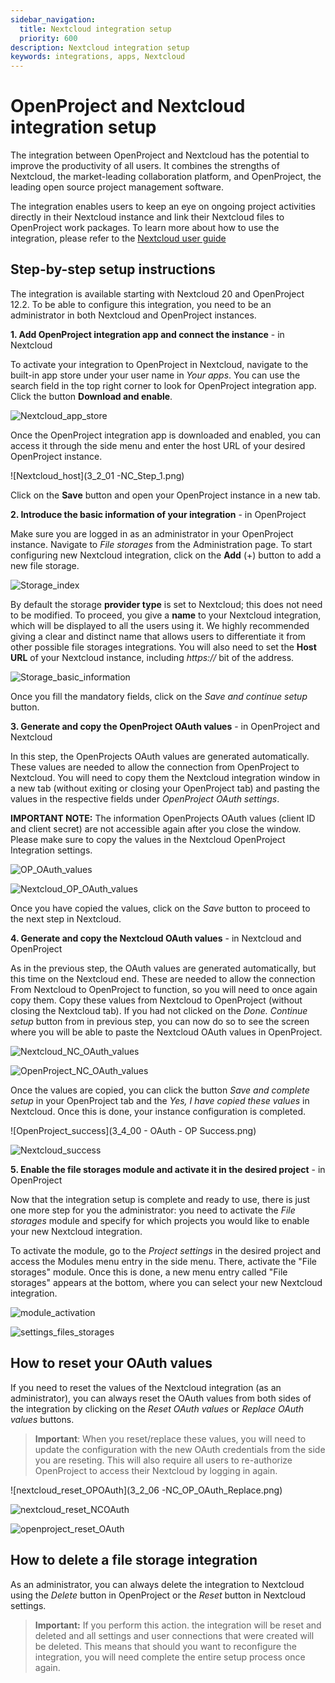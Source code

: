 ```yaml
---
sidebar_navigation:
  title: Nextcloud integration setup
  priority: 600
description: Nextcloud integration setup
keywords: integrations, apps, Nextcloud
---
```


# OpenProject and Nextcloud integration setup 

The integration between OpenProject and Nextcloud has the potential to improve the productivity of all users. It combines the strengths of Nextcloud, the market-leading collaboration platform, and OpenProject, the leading open source project management software.

The integration enables users to keep an eye on ongoing project activities directly in their Nextcloud instance and link their Nextcloud files to OpenProject work packages. To learn more about how to use the integration, please refer to the [Nextcloud user guide](../../../user-guide/nextcloud-integration/)

## Step-by-step setup instructions

The integration is available starting with Nextcloud 20 and OpenProject 12.2. To be able to configure this integration, you need to be an administrator in both Nextcloud and OpenProject instances.

**1. Add OpenProject integration app and connect the instance** - in Nextcloud

To activate your integration to OpenProject in Nextcloud, navigate to the built-in app store under your user name in _Your apps_. You can use the search field in the top right corner to look for OpenProject integration app. Click the button **Download and enable**.

![Nextcloud_app_store](Nextcloud_app_store.png)

Once the OpenProject integration app is downloaded and enabled, you can access it through the side menu and enter the host URL of your desired OpenProject instance.

![Nextcloud_host](3_2_01 -NC_Step_1.png)

Click on the **Save** button and open your OpenProject instance in a new tab.

**2. Introduce the basic information of your integration** - in OpenProject

Make sure you are logged in as an administrator in your OpenProject instance. Navigate to *File storages* from the Administration page. To start configuring new Nextcloud integration, click on the **Add** (+) button to add a new file storage.

![Storage_index](3_0_00-OP_OAuth_Empty_Index.png)

By default the storage **provider type** is set to Nextcloud; this does not need to be modified. To proceed, you give a **name** to your Nextcloud integration, which will be displayed to all the users using it. We highly recommended giving a clear and distinct name that allows users to differentiate it from other possible file storages integrations. You will also need to set the **Host URL** of your Nextcloud instance, including _https://_ bit of the address.

![Storage_basic_information](3_0_01-OP_General_Info.png)

Once you fill the mandatory fields, click on the *Save and continue setup* button.

**3. Generate and copy the OpenProject OAuth values** - in OpenProject and Nextcloud

In this step, the OpenProjects OAuth values are generated automatically. These values are needed to allow the connection from OpenProject to Nextcloud. You will need to copy them the Nextcloud integration window in a new tab (without exiting or closing your OpenProject tab) and pasting the values in the respective fields under _OpenProject OAuth settings_.

**IMPORTANT NOTE:** The information OpenProjects OAuth values (client ID and client secret) are not accessible again after you close the window. Please make sure to copy the values in the Nextcloud OpenProject Integration settings.

![OP_OAuth_values](3_1_00-OP_OAuth_application_details.png)

![Nextcloud_OP_OAuth_values](3_2_03-NC_Step_2.png)

Once you have copied the values, click on the *Save* button to proceed to the next step in Nextcloud.

**4. Generate and copy the Nextcloud OAuth values** - in Nextcloud and OpenProject

As in the previous step, the OAuth values are generated automatically, but this time on the Nextcloud end. These are needed to allow the connection From Nextcloud to OpenProject to function, so you will need to once again copy them. Copy these values from Nextcloud to OpenProject (without closing the Nextcloud tab). If you had not clicked on the *Done. Continue setup* button from in previous step, you can now do so to see the screen where you will be able to paste the Nextcloud OAuth values in OpenProject.

![Nextcloud_NC_OAuth_values](3_2_04-NC_Step_3.png)

![OpenProject_NC_OAuth_values](3_3_01-OP_OAuth_application_details.png)

Once the values are copied, you can click the button *Save and complete setup* in your OpenProject tab and the *Yes, I have copied these values* in Nextcloud. Once this is done, your instance configuration is completed.

![OpenProject_success](3_4_00 - OAuth - OP Success.png)

![Nextcloud_success](3_2_05-NC_Success.png)

**5. Enable the file storages module and activate it in the desired project** - in OpenProject

Now that the integration setup is complete and ready to use, there is just one more step for you the administrator: you need to activate the *File storages* module and specify for which projects you would like to enable your new Nextcloud integration.

To activate the module, go to the *Project settings* in the desired project and access the Modules menu entry in the side menu. There, activate the "File storages" module. Once this is done, a new menu entry called "File storages" appears at the bottom, where you can select your new Nextcloud integration.

![module_activation](Settings_modules.png)

![settings_files_storages](Settings_files_storages.png)

## How to reset your OAuth values

If you need to reset the values of the Nextcloud integration (as an administrator), you can always reset the OAuth values from both sides of the integration by clicking on the *Reset OAuth values* or *Replace OAuth values* buttons.

> **Important**: When you reset/replace these values, you will need to update the configuration with the new OAuth credentials from the side you are reseting. This will also require all users to re-authorize OpenProject to access their Nextcloud by logging in again.

![nextcloud_reset_OPOAuth](3_2_06 -NC_OP_OAuth_Replace.png)

![nextcloud_reset_NCOAuth](3_2_07-NC__OAuth_Replace.png)

![openproject_reset_OAuth](3_4_03-OP_Replace_Alert.png)


## How to delete a file storage integration

As an administrator, you can always delete the integration to Nextcloud using the *Delete* button in OpenProject or the *Reset* button in Nextcloud settings.

> **Important:** If you perform this action. the integration will be reset and deleted and all settings and user connections that were created will be deleted. This means that should you want to reconfigure the integration, you will need complete the entire setup process once again.
